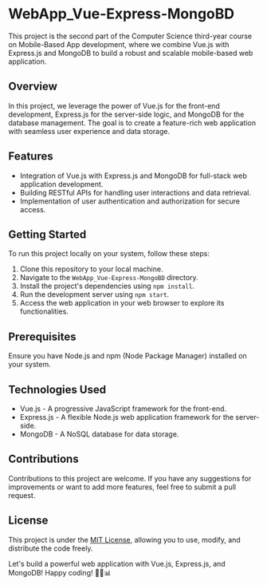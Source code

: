 # WebApp_Vue-Express-MongoBD

This project is the second part of the Computer Science third-year course on Mobile-Based App development, where we combine Vue.js with Express.js and MongoDB to build a robust and scalable mobile-based web application.

## Overview

In this project, we leverage the power of Vue.js for the front-end development, Express.js for the server-side logic, and MongoDB for the database management. The goal is to create a feature-rich web application with seamless user experience and data storage.

## Features

- Integration of Vue.js with Express.js and MongoDB for full-stack web application development.
- Building RESTful APIs for handling user interactions and data retrieval.
- Implementation of user authentication and authorization for secure access.

## Getting Started

To run this project locally on your system, follow these steps:

1. Clone this repository to your local machine.
2. Navigate to the `WebApp_Vue-Express-MongoBD` directory.
3. Install the project's dependencies using `npm install`.
4. Run the development server using `npm start`.
5. Access the web application in your web browser to explore its functionalities.

## Prerequisites

Ensure you have Node.js and npm (Node Package Manager) installed on your system.

## Technologies Used

- Vue.js - A progressive JavaScript framework for the front-end.
- Express.js - A flexible Node.js web application framework for the server-side.
- MongoDB - A NoSQL database for data storage.

## Contributions

Contributions to this project are welcome. If you have any suggestions for improvements or want to add more features, feel free to submit a pull request.

## License

This project is under the [MIT License](https://en.wikipedia.org/wiki/MIT_License), allowing you to use, modify, and distribute the code freely.

Let's build a powerful web application with Vue.js, Express.js, and MongoDB! Happy coding! 🚀🌐📊